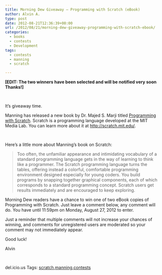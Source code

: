 ```yaml
---
title: Morning Dew Giveaway – Programming with Scratch (eBook)
author: Alvin A.
type: post
date: 2012-08-21T12:36:39+00:00
url: /2012/08/21/morning-dew-giveaway-programming-with-scratch-ebook/
categories:
  - books
  - contests
  - Development
tags:
  - contests
  - manning
  - scratch

---
```

**[EDIT: The two winners have been selected and will be notified very soon Thanks!]**

&nbsp;

<img data-recalc-dims="1" decoding="async" style="display: inline; float: left;" src="https://i0.wp.com/www.manning.com/marji/marji_cover150.jpg?w=660" alt="" align="left" /> 

It’s giveaway time.

Manning has released a new book by Dr. Majed S. Marji titled <a href="http://www.manning.com/marji/" target="_blank">Programming with Scratch</a>. Scratch is a programming language developed at the MIT Media Lab. You can learn more about it at <http://scratch.mit.edu/>.

&nbsp;

Here’s a little more about Manning’s book on Scratch:

> Too often, the unfamiliar appearance and intimidating vocabulary of a standard programming language gets in the way of learning to think like a programmer. The Scratch programming language turns the tables, offering instead a colorful, comfortable programming environment designed especially for young coders. You build programs by snapping together graphical components, each of which corresponds to a standard programming concept. Scratch users get results immediately and are encouraged to keep exploring.

Morning Dew readers have a chance to win one of two eBook copies of Programming with Scratch. Just leave a comment below, any comment will do. You have until 11:59pm on Monday, August 27, 2012 to enter.

Just a reminder that multiple comments will not increase your chances of winning, and comments for unregistered users are moderated so your comment may not immediately appear.

Good luck!

Alvin

&nbsp;

<div id="scid:0767317B-992E-4b12-91E0-4F059A8CECA8:fa40c876-484d-4b84-b3f0-661328c46fb8" class="wlWriterEditableSmartContent" style="margin: 0px; display: inline; float: none; padding: 0px;">
  del.icio.us Tags: <a href="http://del.icio.us/popular/scratch" rel="tag">scratch</a>,<a href="http://del.icio.us/popular/manning" rel="tag">manning</a>,<a href="http://del.icio.us/popular/contests" rel="tag">contests</a>
</div>